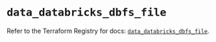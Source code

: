 # `data_databricks_dbfs_file`

Refer to the Terraform Registry for docs: [`data_databricks_dbfs_file`](https://registry.terraform.io/providers/databricks/databricks/1.76.0/docs/data-sources/dbfs_file).
